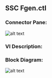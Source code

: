 ## **SSC Fgen.ctl**
### Connector Pane:
![alt text](/Instrument%20Control/Fgen/Pin%20Map/SSC%20Fgen.ctlc.png "SSC Fgen.ctl connector pane")

### VI Description:


### Block Diagram:
![alt text](/Instrument%20Control/Fgen/Pin%20Map/SSC%20Fgen.ctld.png "SSC Fgen.ctl block diagram")
